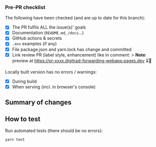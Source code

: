 <!--
Reference the issue(s):

Closes #123
-->

<!-- 🚨 explain whether this impacts any other repository or requires other PRs to be merged and deployed (link to the PR) -->

### Pre-PR checklist

<!-- Things you should have checked / done before issuing the PR and requesting reviews. -->

The following have been checked (and are up to date for this branch):

- [x] The PR fulfils ALL the issue(s)' goals
- [x] Documentation (`README.md`, `/docs`...)
- [x] GitHub actions & secrets
- [x] `.env` examples (if any)
- [x] File package.json and yarn.lock has change and committed
- [x] Link review PR (label style, enhancement) like in comment: > **Note**: preview at https://pr-xxxx.digitrad-forwarding-webapp.pages.dev ⏳🤞

Locally built version has no errors / warnings:

- [x] During build
- [x] When serving (incl. in browser's console)

## Summary of changes

<!--
Ex:
- change A
- change B
-->

## How to test

<!--
Explain preparatory work needed to test (updating `.env` files, etc.), if any.
-->

Run automated tests (there should be no errors):

```bash
yarn test
```

<!-- Explain any manual tests to focus on / things to try / edge cases to watch out for. -->